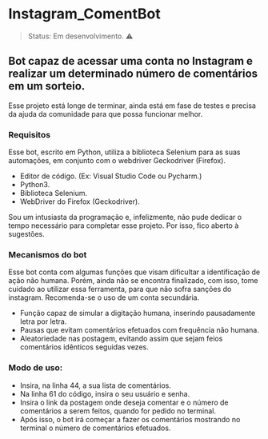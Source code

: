 # Instagram_ComentBot

> Status: Em desenvolvimento. ⚠️

## Bot capaz de acessar uma conta no Instagram e realizar um determinado número de comentários em um sorteio.

Esse projeto está longe de terminar, ainda está em fase de testes e precisa da ajuda da comunidade para que possa funcionar melhor. 

### Requisitos
Esse bot, escrito em Python, utiliza a biblioteca Selenium para as suas automações, em conjunto com o webdriver Geckodriver (Firefox).
+ Editor de código. (Ex: Visual Studio Code ou Pycharm.)
+ Python3.
+ Biblioteca Selenium.
+ WebDriver do Firefox (Geckodriver).

Sou um intusiasta da programação e, infelizmente, não pude dedicar o tempo necessário para completar esse projeto. Por isso, fico aberto à sugestões.

### Mecanismos do bot
Esse bot conta com algumas funções que visam dificultar a identificação de ação não humana. Porém, ainda não se encontra finalizado, com isso, tome cuidado ao utilizar essa ferramenta, para que não sofra sanções do instagram. Recomenda-se o uso de um conta secundária.

+ Função capaz de simular a digitação humana, inserindo pausadamente letra por letra.
+ Pausas que evitam comentários efetuados com frequência não humana.
+ Aleatoriedade nas postagem, evitando assim que sejam feios comentários idênticos seguidas vezes.

### Modo de uso:
+ Insira, na linha 44, a sua lista de comentários.
+ Na linha 61 do código, insira o seu usuário e senha. 
+ Insira o link da postagem onde deseja comentar e o número de comentários a serem feitos, quando for pedido no terminal.
+ Após isso, o bot irá começar a fazer os comentários mostrando no terminal o número de comentários efetuados.
